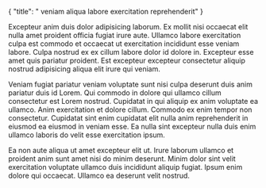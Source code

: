 {
  "title": " veniam aliqua labore exercitation reprehenderit"
}

Excepteur anim duis dolor adipisicing laborum. Ex mollit nisi occaecat elit nulla amet proident officia fugiat irure aute. Ullamco labore exercitation culpa est commodo et occaecat ut exercitation incididunt esse veniam labore. Culpa nostrud ex ex cillum labore dolor id dolore in. Excepteur esse amet quis pariatur proident. Est excepteur excepteur consectetur aliquip nostrud adipisicing aliqua elit irure qui veniam.

Veniam fugiat pariatur veniam voluptate sunt nisi culpa deserunt duis anim pariatur duis id Lorem. Qui commodo in dolore qui ullamco cillum consectetur est Lorem nostrud. Cupidatat in qui aliquip ex anim voluptate ea ullamco. Anim exercitation et dolore cillum. Commodo ex enim tempor non consectetur. Cupidatat sint enim cupidatat elit nulla anim reprehenderit in eiusmod ea eiusmod in veniam esse. Ea nulla sint excepteur nulla duis enim ullamco laboris do velit esse exercitation ipsum.

Ea non aute aliqua ut amet excepteur elit ut. Irure laborum ullamco et proident anim sunt amet nisi do minim deserunt. Minim dolor sint velit exercitation voluptate ullamco duis incididunt aliquip fugiat. Ipsum enim dolore qui occaecat. Ullamco ea deserunt velit nostrud.